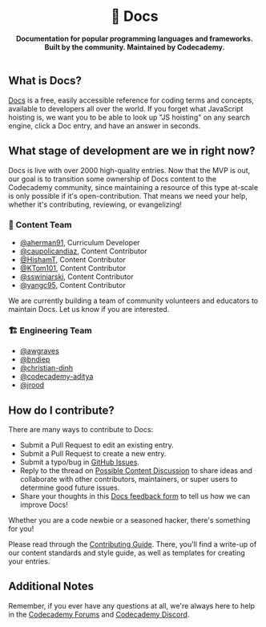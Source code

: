<!-- markdownlint-disable MD041 MD002 -->
<div align="center">
  <h1>📕 Docs</h1>
  <strong>Documentation for popular programming languages and frameworks.</strong><br>
  <strong>Built by the community. Maintained by Codecademy.</strong>
</div>
<br>

## What is Docs?

[Docs](https://www.codecademy.com/resources/docs) is a free, easily accessible reference for coding terms and concepts, available to developers all over the world. If you forget what JavaScript hoisting is, we want you to be able to look up "JS hoisting" on any search engine, click a Doc entry, and have an answer in seconds.

## What stage of development are we in right now?

Docs is live with over 2000 high-quality entries. Now that the MVP is out, our goal is to transition some ownership of Docs content to the Codecademy community, since maintaining a resource of this type at-scale is only possible if it's open-contribution. That means we need your help, whether it's contributing, reviewing, or evangelizing!

### 📝 Content Team

- [@aherman91](https://github.com/aherman91), Curriculum Developer
- [@caupolicandiaz](https://github.com/caupolicandiaz), Content Contributor
- [@HishamT](https://github.com/HishamT), Content Contributor
- [@KTom101](https://github.com/KTom101), Content Contributor
- [@sswiniarski](https://github.com/sswiniarski), Content Contributor
- [@yangc95](https://github.com/yangc95), Content Contributor

We are currently building a team of community volunteers and educators to maintain Docs. Let us know if you are interested.

### 🏗 Engineering Team

- [@awgraves](https://github.com/awgraves)
- [@bndiep](https://github.com/bndiep)
- [@christian-dinh](https://github.com/christian-dinh)
- [@codecademy-aditya](https://github.com/codecademy-aditya)
- [@jrood](https://github.com/jrood)

## How do I contribute?

There are many ways to contribute to Docs:

- Submit a Pull Request to edit an existing entry.
- Submit a Pull Request to create a new entry.
- Submit a typo/bug in [GitHub Issues](https://github.com/Codecademy/docs/issues).
- Reply to the thread on [Possible Content Discussion](https://discuss.codecademy.com/t/find-a-starting-point-possible-content-discussion/745868) to share ideas and collaborate with other contributors, maintainers, or super users to determine good future issues.
- Share your thoughts in this [Docs feedback form](https://codecademyready.typeform.com/to/hzVIWDgz) to tell us how we can improve Docs!

Whether you are a code newbie or a seasoned hacker, there's something for you!

Please read through the [Contributing Guide](https://github.com/Codecademy/docs/blob/main/CONTRIBUTING.md). There, you'll find a write-up of our content standards and style guide, as well as templates for creating your entries.

## Additional Notes

Remember, if you ever have any questions at all, we're always here to help in the [Codecademy Forums](https://discuss.codecademy.com/c/community/community-docs/2205) and [Codecademy Discord](https://discord.com/invite/codecademy).
